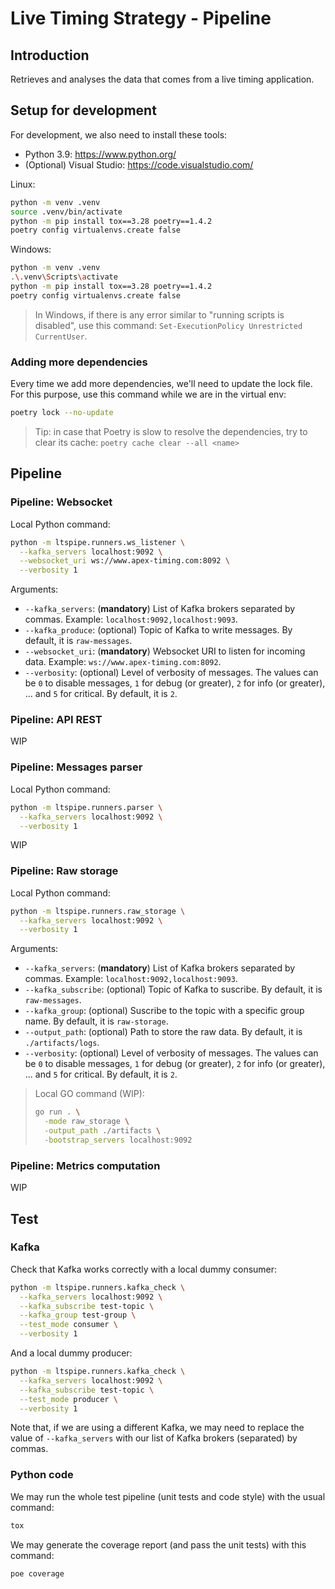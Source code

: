 # Live Timing Strategy - Pipeline

## Introduction

Retrieves and analyses the data that comes from a live timing application.

## Setup for development

For development, we also need to install these tools:
- Python 3.9: https://www.python.org/
- (Optional) Visual Studio: https://code.visualstudio.com/

Linux:
```sh
python -m venv .venv
source .venv/bin/activate
python -m pip install tox==3.28 poetry==1.4.2
poetry config virtualenvs.create false
```

Windows:
```sh
python -m venv .venv
.\.venv\Scripts\activate
python -m pip install tox==3.28 poetry==1.4.2
poetry config virtualenvs.create false
```

> In Windows, if there is any error similar to "running scripts is disabled",
  use this command: `Set-ExecutionPolicy Unrestricted CurrentUser`.

### Adding more dependencies

Every time we add more dependencies, we'll need to update the lock file. For
this purpose, use this command while we are in the virtual env:
```sh
poetry lock --no-update
```

> Tip: in case that Poetry is slow to resolve the dependencies, try to clear its
  cache: `poetry cache clear --all <name>`

## Pipeline

### Pipeline: Websocket

Local Python command:
```sh
python -m ltspipe.runners.ws_listener \
  --kafka_servers localhost:9092 \
  --websocket_uri ws://www.apex-timing.com:8092 \
  --verbosity 1
```

Arguments:
- `--kafka_servers`: (**mandatory**) List of Kafka brokers separated by commas.
  Example: `localhost:9092,localhost:9093`.
- `--kafka_produce`: (optional) Topic of Kafka to write messages. By default,
  it is `raw-messages`.
- `--websocket_uri`: (**mandatory**) Websocket URI to listen for incoming data.
  Example: `ws://www.apex-timing.com:8092`.
- `--verbosity`: (optional) Level of verbosity of messages. The values can be
  `0` to disable messages, `1` for debug (or greater), `2` for info (or
  greater), ... and `5` for critical. By default, it is `2`.

### Pipeline: API REST

WIP

### Pipeline: Messages parser

Local Python command:
```sh
python -m ltspipe.runners.parser \
  --kafka_servers localhost:9092 \
  --verbosity 1
```

WIP

### Pipeline: Raw storage

Local Python command:
```sh
python -m ltspipe.runners.raw_storage \
  --kafka_servers localhost:9092 \
  --verbosity 1
```

Arguments:
- `--kafka_servers`: (**mandatory**) List of Kafka brokers separated by commas.
  Example: `localhost:9092,localhost:9093`.
- `--kafka_subscribe`: (optional) Topic of Kafka to suscribe. By default, it is
  `raw-messages`.
- `--kafka_group`: (optional) Suscribe to the topic with a specific group name. 
  By default, it is `raw-storage`.
- `--output_path`: (optional) Path to store the raw data. By default, it is
  `./artifacts/logs`.
- `--verbosity`: (optional) Level of verbosity of messages. The values can be
  `0` to disable messages, `1` for debug (or greater), `2` for info (or
  greater), ... and `5` for critical. By default, it is `2`.

> Local GO command (WIP):
> ```sh
> go run . \
>   -mode raw_storage \
>   -output_path ./artifacts \
>   -bootstrap_servers localhost:9092
> ```

### Pipeline: Metrics computation

WIP

## Test

### Kafka

Check that Kafka works correctly with a local dummy consumer:
```sh
python -m ltspipe.runners.kafka_check \
  --kafka_servers localhost:9092 \
  --kafka_subscribe test-topic \
  --kafka_group test-group \
  --test_mode consumer \
  --verbosity 1
```

And a local dummy producer:
```sh
python -m ltspipe.runners.kafka_check \
  --kafka_servers localhost:9092 \
  --kafka_subscribe test-topic \
  --test_mode producer \
  --verbosity 1
```

Note that, if we are using a different Kafka, we may need to replace the
value of `--kafka_servers` with our list of Kafka brokers (separated) by
commas.

### Python code

We may run the whole test pipeline (unit tests and code style) with the
usual command:
```sh
tox
```

We may generate the coverage report (and pass the unit tests) with this command:
```sh
poe coverage
```
